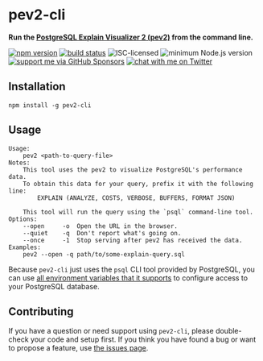 # pev2-cli

**Run the [PostgreSQL Explain Visualizer 2 (pev2)](https://github.com/dalibo/pev2) from the command line.**

[![npm version](https://img.shields.io/npm/v/pev2-cli.svg)](https://www.npmjs.com/package/pev2-cli)
[![build status](https://api.travis-ci.org/derhuerst/pev2-cli.svg?branch=master)](https://travis-ci.org/derhuerst/pev2-cli)
![ISC-licensed](https://img.shields.io/github/license/derhuerst/pev2-cli.svg)
![minimum Node.js version](https://img.shields.io/node/v/pev2-cli.svg)
[![support me via GitHub Sponsors](https://img.shields.io/badge/support%20me-donate-fa7664.svg)](https://github.com/sponsors/derhuerst)
[![chat with me on Twitter](https://img.shields.io/badge/chat%20with%20me-on%20Twitter-1da1f2.svg)](https://twitter.com/derhuerst)


## Installation

```shell
npm install -g pev2-cli
```


## Usage

```shell
Usage:
    pev2 <path-to-query-file>
Notes:
    This tool uses the pev2 to visualize PostgreSQL's performance data.
    To obtain this data for your query, prefix it with the following line:
        EXPLAIN (ANALYZE, COSTS, VERBOSE, BUFFERS, FORMAT JSON)

    This tool will run the query using the `psql` command-line tool.
Options:
    --open     -o  Open the URL in the browser.
    --quiet    -q  Don't report what's going on.
    --once     -1  Stop serving after pev2 has received the data.
Examples:
    pev2 --open -q path/to/some-explain-query.sql
```

Because `pev2-cli` just uses the `psql` CLI tool provided by PostgreSQL, you can use [all environment variables that it supports](https://www.postgresql.org/docs/current/libpq-envars.html) to configure access to your PostgreSQL database.


## Contributing

If you have a question or need support using `pev2-cli`, please double-check your code and setup first. If you think you have found a bug or want to propose a feature, use [the issues page](https://github.com/derhuerst/pev2-cli/issues).
